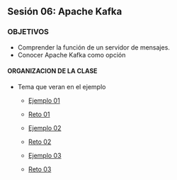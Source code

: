 
## Sesión 06: Apache Kafka

### OBJETIVOS 

 - Comprender la función de un servidor de mensajes.
 - Conocer Apache Kafka como opción


#### ORGANIZACION DE LA CLASE 

- Tema que veran en el ejemplo

	- [Ejemplo 01](Ejemplo-01)
	- [Reto 01](Reto-01)

	- [Ejemplo 02](Ejemplo-02)
	- [Reto 02](Reto-03)


	- [Ejemplo 03](Ejemplo-03)
	- [Reto 03](Reto-03)

